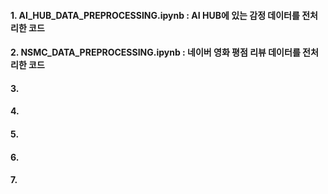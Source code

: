 #### 1. AI_HUB_DATA_PREPROCESSING.ipynb : AI HUB에 있는 감정 데이터를 전처리한 코드
#### 2. NSMC_DATA_PREPROCESSING.ipynb : 네이버 영화 평점 리뷰 데이터를 전처리한 코드
#### 3.
#### 4.
#### 5.
#### 6.
#### 7.
